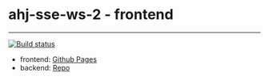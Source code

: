 # ahj-sse-ws-2 - frontend
--------------------
[![Build status](https://ci.appveyor.com/api/projects/status/es0d1votiywrjanx?svg=true)](https://ci.appveyor.com/project/tarapiygin/ahj-sse-ws-frontend-2)

- frontend: <a href="https://tarapiygin.github.io/ahj-sse-ws-frontend-2/">Github Pages</a>
- backend: <a href="https://github.com/tarapiygin/ahj-sse-ws-backend-2/">Repo</a>

